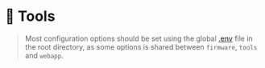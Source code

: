 # 🧰 Tools

> Most configuration options should be set using the global [.env](https://github.com/VIPnytt/Frekvens/.env) file in the root directory, as some options is shared between `firmware`, `tools` and `webapp`.
